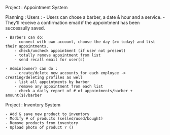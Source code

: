 

Project : Appointment System

Planning : 
    Users : 
        - Users can chose a barber, a date & hour and a service.
        - They'll receive a confirmation email if the appointment has been successully saved.
    
    - Barbers can do:  
        - connect with own account, choose the day (>= today) and list their appointments.
        - check/uncheck appointment (if user not present)
        - totally remove appointment from list
        - send recall email for user(s)

    - Admin(owner) can do : 
        - create/delete new accounts for each employee -> creating/deleting profiles as well
        - list all appointments by barber
        - remove any appointment from each list
        - check a daily report of # of appointments/barber + amount($)/barber
        




Project : Inventory System
    
    - Add & save new product to inventory
    - Modify # of products (selled/used/bought)
    - Remove products from inventory
    - Upload photo of product ? ()